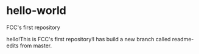 # hello-world
FCC's first repository

hello!This is FCC's first repository!I has build a new branch called readme-edits from master.
